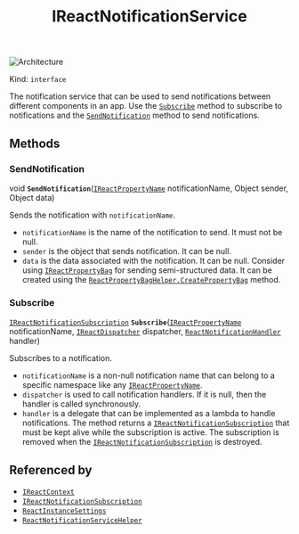 ﻿---
id: IReactNotificationService
title: IReactNotificationService
---

![Architecture](https://img.shields.io/badge/architecture-new_&_old-green)

Kind: `interface`

The notification service that can be used to send notifications between different components in an app.
Use the [`Subscribe`](#subscribe) method to subscribe to notifications and the [`SendNotification`](#sendnotification) method to send notifications.

## Methods
### SendNotification
void **`SendNotification`**([`IReactPropertyName`](IReactPropertyName) notificationName, Object sender, Object data)

Sends the notification with `notificationName`.
- `notificationName` is the name of the notification to send. It must not be null.
- `sender` is the object that sends notification. It can be null.
- `data` is the data associated with the notification. It can be null.
Consider using [`IReactPropertyBag`](IReactPropertyBag) for sending semi-structured data. It can be created using the [`ReactPropertyBagHelper.CreatePropertyBag`](ReactPropertyBagHelper#createpropertybag) method.

### Subscribe
[`IReactNotificationSubscription`](IReactNotificationSubscription) **`Subscribe`**([`IReactPropertyName`](IReactPropertyName) notificationName, [`IReactDispatcher`](IReactDispatcher) dispatcher, [`ReactNotificationHandler`](ReactNotificationHandler) handler)

Subscribes to a notification.
- `notificationName` is a non-null notification name that can belong to a specific namespace  like any [`IReactPropertyName`](IReactPropertyName).
- `dispatcher` is used to call notification handlers. If it is null, then the handler is called synchronously.
- `handler` is a delegate that can be implemented as a lambda to handle notifications.
The method returns a [`IReactNotificationSubscription`](IReactNotificationSubscription) that must be kept alive while the subscription is active. The subscription is removed when the [`IReactNotificationSubscription`](IReactNotificationSubscription) is destroyed.

## Referenced by
- [`IReactContext`](IReactContext)
- [`IReactNotificationSubscription`](IReactNotificationSubscription)
- [`ReactInstanceSettings`](ReactInstanceSettings)
- [`ReactNotificationServiceHelper`](ReactNotificationServiceHelper)

